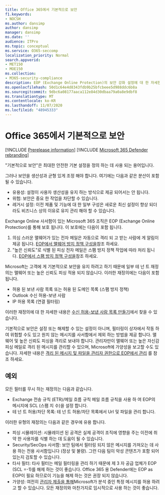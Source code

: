 ```yaml
---
title: Office 365에서 기본적으로 보안
f1.keywords:
- NOCSH
ms.author: dansimp
author: dansimp
manager: dansimp
ms.date: ''
audience: ITPro
ms.topic: conceptual
ms.service: O365-seccomp
localization_priority: Normal
search.appverid:
- MET150
- MOE150
ms.collection:
- M365-security-compliance
description: EOP (Exchange Online Protection)의 보안 강화 설정에 대 한 자세한 정보
ms.openlocfilehash: 50d1c64e4d8343fdb9b25bfcbeee5d988ddc6b8a
ms.sourcegitcommit: 9dbc6a08177aaca112e84d30dbaa79a0a8e9dbf8
ms.translationtype: MT
ms.contentlocale: ko-KR
ms.lasthandoff: 11/07/2020
ms.locfileid: "48945333"
---
```

# <a name="secure-by-default-in-office-365"></a>Office 365에서 기본적으로 보안

[!INCLUDE [Prerelease information](../includes/prerelease.md)]
[!INCLUDE [Microsoft 365 Defender rebranding](../includes/microsoft-defender-for-office.md)]

"기본적으로 보안"은 최대한 안전한 기본 설정을 정의 하는 데 사용 되는 용어입니다.

그러나 보안을 생산성과 균형 있게 조정 해야 합니다. 여기에는 다음과 같은 분산이 포함 될 수 있습니다.

- 유용성: 설정이 사용자 생산성을 유지 하는 방식으로 제공 되어서는 안 됩니다.
- 위험: 보안은 중요 한 작업을 차단할 수 있습니다.
- 레거시 설정: 이전 제품 및 기능에 대 한 일부 구성은 새로운 최신 설정이 향상 되더라도 비즈니스 상의 이유로 유지 관리 해야 할 수 있습니다.

Exchange Online 사서함이 있는 Microsoft 365 조직은 EOP (Exchange Online Protection)를 통해 보호 됩니다. 이 보호에는 다음이 포함 됩니다.

1. 의심 스러운 맬웨어가 있는 전자 메일은 자동으로 격리 되 고 받는 사람에 게 알림이 제공 됩니다. [EOP에서 맬웨어 방지 정책 구성을](configure-anti-malware-policies.md)참조 하세요.
1. "높은 신뢰도"로 식별 된 피싱 전자 메일은 스팸 방지 정책 작업에 따라 처리 됩니다. [EOP에서 스팸 방지 정책 구성을](configure-your-spam-filter-policies.md)참조 하세요.

Microsoft는 고객에 게 기본적으로 보안을 유지 하려고 하기 때문에 일부 테 넌 트 재정의는 맬웨어 또는 높은 신뢰도 피싱 적용 되지 않습니다. 이러한 재정의에는 다음이 포함 됩니다.

- 허용 된 보낸 사람 목록 또는 허용 된 도메인 목록 (스팸 방지 정책)
- Outlook 수신 허용-보낸 사람
- IP 허용 목록 (연결 필터링)

이러한 재정의에 대 한 자세한 내용은 [수신 허용-보낸 사람 목록 만들기](https://docs.microsoft.com/microsoft-365/security/office-365-security/create-safe-sender-lists-in-office-365)에서 찾을 수 있습니다.

기본적으로 보안은 설정 또는 해제할 수 있는 설정이 아니며, 필터링이 상자에서 작동 하 여 위험할 수도 있고 원치 않는 메시지를 사서함에서 제외 하는 방법을 제공 합니다. 맬웨어 및 높은 신뢰도 피싱을 격리로 보내야 합니다. 관리자만이 맬웨어 또는 높은 자신감 피싱 메일로 격리 된 메시지를 관리할 수 있으며, Microsoft에 가양성을 보고할 수도 있습니다. 자세한 내용은 [격리 된 메시지 및 파일을 관리자 권한으로 EOP에서 관리](manage-quarantined-messages-and-files.md) 를 참조 하세요.

## <a name="exceptions"></a>예외

모든 필터를 무시 하는 재정의는 다음과 같습니다.

- Exchange 전송 규칙 (ETR)/메일 흐름 규칙 메일 흐름 규칙을 사용 하 여 EOP의 메시지에 SCL (스팸 지 수)을 설정 합니다.
- 테 넌 트 허용/차단 목록: 테 넌 트 허용/차단 목록에서 Url 및 파일을 관리 합니다.

이러한 유형의 재정의는 다음과 같은 경우에 유용 합니다.

- 피싱 시뮬레이션: 시뮬레이션 된 공격은 실제 공격이 조직에 영향을 주는 이전에 취약 한 사용자를 식별 하는 데 도움이 될 수 있습니다.
- Security/SecOps 사서함: 보안 팀에서 필터링 되지 않은 메시지를 가져오는 데 사용 하는 전용 사서함입니다 (정상 및 불량). 그런 다음 팀이 악성 콘텐츠가 포함 되어 있는지 검토할 수 있습니다.
- 타사 필터: 타사 필터는 메일 필터링을 관리 하기 때문에 제 3 자 공급 업체가 EOP (SCL =-1)를 해제 하는 것이 좋습니다. Office 365 용 Defender에는 EOP as EOP이 필요 하므로이 기능을 해제 하는 것은 권장 되지 않습니다.
- 가양성: 여전히 [관리자 제출을 통해](admin-submission.md)Microsoft가 분석 중인 특정 메시지를 허용 하려고 할 수 있습니다. 모든 재정의와 마찬가지로 임시적으로 사용 하는 것이 좋습니다.
